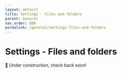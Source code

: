 ```yaml
---
layout: default
title: Settings - Files and folders
parent: General
nav_order: 808
permalink: /general/settings-files-and-folders
---
```


# Settings - Files and folders

🚧 Under construction, check back soon!